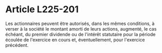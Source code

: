 # Article L225-201

Les actionnaires peuvent être autorisés, dans les mêmes conditions, à verser à la société le montant amorti de leurs actions, augmenté, le cas échéant, du premier dividende ou de l'intérêt statutaire pour la période écoulée de l'exercice en cours et, éventuellement, pour l'exercice précédent.